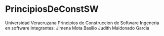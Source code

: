 # PrincipiosDeConstSW
Universidad Veracruzana 
Principios de Construccion de Software
Ingeneria en software 
Integrantes:
Jimena Mota Basilio
Judith Maldonado Garcia
